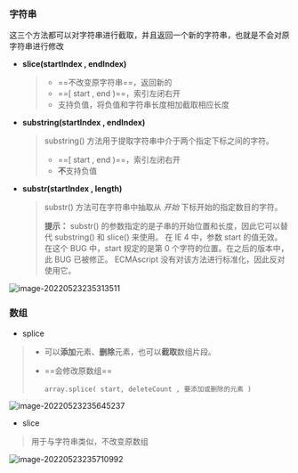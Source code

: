 <!-- @format -->

### 字符串

这三个方法都可以对字符串进行截取，并且返回一个新的字符串，也就是不会对原字符串进行修改

- **slice(startIndex , endIndex)**

  > - ==不改变原字符串==，返回新的
  > - ==[ start , end )==，索引左闭右开
  > - 支持负值，将负值和字符串长度相加截取相应长度

- **substring(startIndex , endIndex)**

  > substring() 方法用于提取字符串中介于两个指定下标之间的字符。
  >
  > - ==[ start , end )==，索引左闭右开
  > - **不**支持负值

- **substr(startIndex , length)**

  > substr() 方法可在字符串中抽取从 _开始_ 下标开始的指定数目的字符。
  >
  > **提示：** substr() 的参数指定的是子串的开始位置和长度，因此它可以替代 substring() 和 slice() 来使用。
  > 在 IE 4 中，参数 start 的值无效。在这个 BUG 中，start 规定的是第 0 个字符的位置。在之后的版本中，此 BUG 已被修正。
  > ECMAscript 没有对该方法进行标准化，因此反对使用它。

![image-20220523235313511](https://raw.githubusercontent.com/tengyuanOasis/image/master/image/202205232353620.png)

### 数组

- splice

> - 可以**添加**元素、**删除**元素，也可以**截取**数组片段。
>
> - ==会修改原数组==
>
>   `array.splice( start, deleteCount , 要添加或删除的元素 )`

![image-20220523235645237](https://raw.githubusercontent.com/tengyuanOasis/image/master/image/202205232356292.png)

- slice

> 用于与字符串类似，不改变原数组

![image-20220523235710992](https://raw.githubusercontent.com/tengyuanOasis/image/master/image/202205232357047.png)

